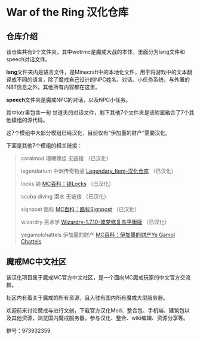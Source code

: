 # War of the Ring 汉化仓库

## 仓库介绍
该仓库共有9个文件夹，其中wotrmc是魔戒大战的本体，里面分为lang文件和speech对话文件。

**lang**文件夹内是语言文件，是Minecraft中的本地化文件，用于将游戏中的文本翻译成不同的语言，除了魔戒自己设计的NPC姓名、对话、小任务系统，与外置的NBT信息之外，其他所有内容都在这里。

**speech**文件夹是魔戒NPC的对话，以及NPC小任务。

其中lotr里包含一句 甘道夫的对话文件，剩下其他7个文件夹是该附属融合了7个其他模组的源代码。

这7个模组中大部分模组已经汉化，目前仅有“伊加墨的财产”需要汉化。

下面是其他7个模组的相关链接：

>coralmod 珊瑚模组 无链接 （已汉化）
>
>legendarium 中洲传奇物品 [Legendary_Item-汉化仓库](https://github.com/ArchiDreamZ/Legendary_Item-Chinese_localization) （已汉化）
>
>locks 锁 [MC百科：锁Locks](https://www.mcmod.cn/class/1846.html) （已汉化）
>
>scuba diving 潜水 无链接 （已汉化）
>
>signpost 路标 [MC百科：路标Signpost](https://www.mcmod.cn/class/1934.html) （已汉化）
>
>wizardry 巫术学 [Wizardry-1.7.10-彼梦修复与平衡版](https://github.com/ArchiDreamZ/Wizardry-1.7.10-Fixed_and_Balanced) （已汉化）
>
>
>yegamolchattels 伊加墨的财产 [MC百科：伊加墨的财产Ye Gamol Chattels](https://www.mcmod.cn/class/605.html)


## 魔戒MC中文社区
该汉化项目属于魔戒MC官方中文社区，是一个面向MC魔戒玩家的中文官方交流群。

社区内有着关于魔戒的所有资源，且入驻有国内所有魔戒大型服务器。

欢迎前来讨论魔戒与进行文创，下载官方汉化Mod、整合包、手机端、建筑包以及其他资源，浏览国内魔戒服务器，参与汉化、整合、wiki编辑、资源分享等。

群号：973932359
